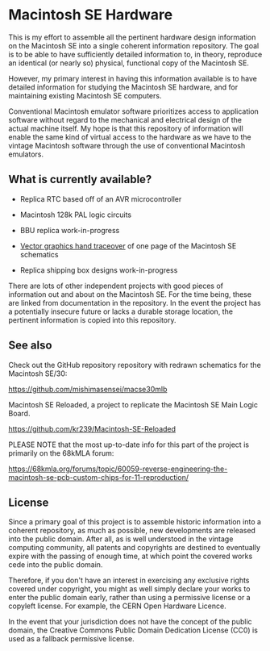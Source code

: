 # Macintosh SE Hardware

This is my effort to assemble all the pertinent hardware design
information on the Macintosh SE into a single coherent information
repository.  The goal is to be able to have sufficiently detailed
information to, in theory, reproduce an identical (or nearly so)
physical, functional copy of the Macintosh SE.

However, my primary interest in having this information available is
to have detailed information for studying the Macintosh SE hardware,
and for maintaining existing Macintosh SE computers.

Conventional Macintosh emulator software prioritizes access to
application software without regard to the mechanical and electrical
design of the actual machine itself.  My hope is that this repository
of information will enable the same kind of virtual access to the
hardware as we have to the vintage Macintosh software through the use
of conventional Macintosh emulators.

## What is currently available?

* Replica RTC based off of an AVR microcontroller

* Macintosh 128k PAL logic circuits

* BBU replica work-in-progress

* [Vector graphics hand
  traceover](old_artifacts/schems/retrace_se_mlb_p1.svg) of one page
  of the Macintosh SE schematics

* Replica shipping box designs work-in-progress

There are lots of other independent projects with good pieces of
information out and about on the Macintosh SE.  For the time being,
these are linked from documentation in the repository.  In the event
the project has a potentially insecure future or lacks a durable
storage location, the pertinent information is copied into this
repository.

## See also

Check out the GitHub repository repository with redrawn schematics for
the Macintosh SE/30:

https://github.com/mishimasensei/macse30mlb

Macintosh SE Reloaded, a project to replicate the Macintosh SE Main
Logic Board.

https://github.com/kr239/Macintosh-SE-Reloaded

PLEASE NOTE that the most up-to-date info for this part of the project
is primarily on the 68kMLA forum:

https://68kmla.org/forums/topic/60059-reverse-engineering-the-macintosh-se-pcb-custom-chips-for-11-reproduction/

## License

Since a primary goal of this project is to assemble historic
information into a coherent repository, as much as possible, new
developments are released into the public domain.  After all, as is
well understood in the vintage computing community, all patents and
copyrights are destined to eventually expire with the passing of
enough time, at which point the covered works cede into the public
domain.

Therefore, if you don't have an interest in exercising any exclusive
rights covered under copyright, you might as well simply declare your
works to enter the public domain early, rather than using a permissive
license or a copyleft license.  For example, the CERN Open Hardware
Licence.

In the event that your jurisdiction does not have the concept of the
public domain, the Creative Commons Public Domain Dedication License
(CC0) is used as a fallback permissive license.
